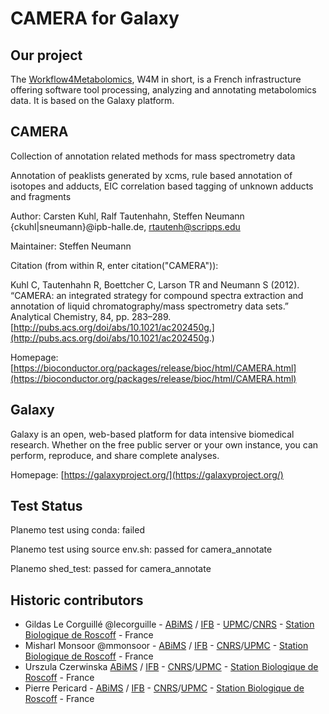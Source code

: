 CAMERA for Galaxy
=================


Our project
-----------
The [Workflow4Metabolomics](http://workflow4metabolomics.org), W4M in short, is a French infrastructure offering software tool processing, analyzing and annotating metabolomics data. It is based on the Galaxy platform.


CAMERA
------
Collection of annotation related methods for mass spectrometry data

Annotation of peaklists generated by xcms, rule based annotation of isotopes and adducts, EIC correlation based tagging of unknown adducts and fragments

Author: Carsten Kuhl, Ralf Tautenhahn, Steffen Neumann {ckuhl|sneumann}@ipb-halle.de, rtautenh@scripps.edu

Maintainer: Steffen Neumann <sneumann at ipb-halle.de>

Citation (from within R, enter citation("CAMERA")):

Kuhl C, Tautenhahn R, Boettcher C, Larson TR and Neumann S (2012). “CAMERA: an integrated strategy for compound spectra extraction and annotation of liquid chromatography/mass spectrometry data sets.” Analytical Chemistry, 84, pp. 283–289. [http://pubs.acs.org/doi/abs/10.1021/ac202450g.](http://pubs.acs.org/doi/abs/10.1021/ac202450g.)

Homepage: [https://bioconductor.org/packages/release/bioc/html/CAMERA.html](https://bioconductor.org/packages/release/bioc/html/CAMERA.html)


Galaxy
------
Galaxy is an open, web-based platform for data intensive biomedical research. Whether on the free public server or your own instance, you can perform, reproduce, and share complete analyses. 

Homepage: [https://galaxyproject.org/](https://galaxyproject.org/)


Test Status
-----------

Planemo test using conda: failed

Planemo test using source env.sh: passed for camera_annotate

Planemo shed_test: passed for camera_annotate


Historic contributors
---------------------
 - Gildas Le Corguillé @lecorguille - [ABiMS](http://abims.sb-roscoff.fr/) / [IFB](http://www.france-bioinformatique.fr/) - [UPMC](www.upmc.fr)/[CNRS](www.cnrs.fr) - [Station Biologique de Roscoff](http://www.sb-roscoff.fr/) - France
 - Misharl Monsoor @mmonsoor - [ABiMS](http://abims.sb-roscoff.fr/) / [IFB](http://www.france-bioinformatique.fr/) - [CNRS](www.cnrs.fr)/[UPMC](www.upmc.fr) - [Station Biologique de Roscoff](http://www.sb-roscoff.fr/) - France
 - Urszula Czerwinska [ABiMS](http://abims.sb-roscoff.fr/) / [IFB](http://www.france-bioinformatique.fr/) - [CNRS](www.cnrs.fr)/[UPMC](www.upmc.fr) - [Station Biologique de Roscoff](http://www.sb-roscoff.fr/) - France
 - Pierre Pericard - [ABiMS](http://abims.sb-roscoff.fr/) / [IFB](http://www.france-bioinformatique.fr/) - [CNRS](www.cnrs.fr)/[UPMC](www.upmc.fr) - [Station Biologique de Roscoff](http://www.sb-roscoff.fr/) - France
